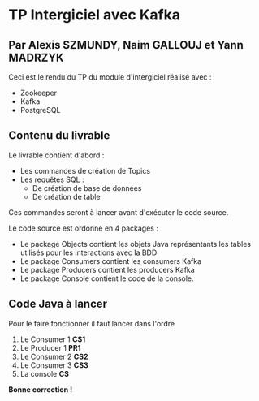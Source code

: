 # TP Intergiciel avec Kafka
## Par Alexis SZMUNDY, Naim GALLOUJ et Yann MADRZYK


Ceci est le rendu du TP du module d'intergiciel réalisé avec :
* Zookeeper
* Kafka
* PostgreSQL

## Contenu du livrable

Le livrable contient d'abord :

* Les commandes de création de Topics
* Les requêtes SQL :
	* De création de base de données
	* De création de table

Ces commandes seront à lancer avant d'exécuter le code source.

Le code source est ordonné en 4 packages :
* Le package Objects contient les objets Java représentants les tables utilisés pour les interactions avec la BDD
* Le package Consumers contient les consumers Kafka
* Le package Producers contient les producers Kafka
* Le package Console contient le code de la console.


## Code Java à lancer

Pour le faire fonctionner il faut lancer dans l'ordre

1. Le Consumer 1 **CS1**
2. Le Producer 1 **PR1**
3. Le Consumer 2 **CS2**
4. Le Consumer 3 **CS3**
5. La console **CS**


**Bonne correction !**